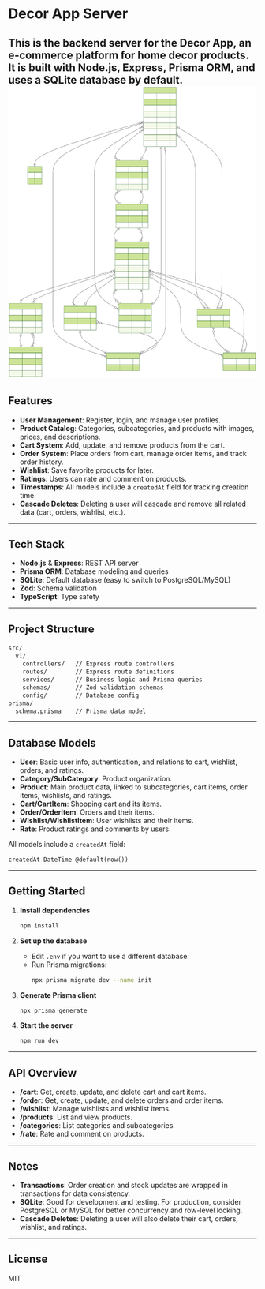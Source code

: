 # Decor App Server

This is the backend server for the **Decor App**, an e-commerce platform for home decor products.  
It is built with **Node.js**, **Express**, **Prisma ORM**, and uses a **SQLite** database by default.
![App Screenshot](./prisma/ERD.svg)
---

## Features

- **User Management**: Register, login, and manage user profiles.
- **Product Catalog**: Categories, subcategories, and products with images, prices, and descriptions.
- **Cart System**: Add, update, and remove products from the cart.
- **Order System**: Place orders from cart, manage order items, and track order history.
- **Wishlist**: Save favorite products for later.
- **Ratings**: Users can rate and comment on products.
- **Timestamps**: All models include a `createdAt` field for tracking creation time.
- **Cascade Deletes**: Deleting a user will cascade and remove all related data (cart, orders, wishlist, etc.).

---

## Tech Stack

- **Node.js** & **Express**: REST API server
- **Prisma ORM**: Database modeling and queries
- **SQLite**: Default database (easy to switch to PostgreSQL/MySQL)
- **Zod**: Schema validation
- **TypeScript**: Type safety

---

## Project Structure

```
src/
  v1/
    controllers/   // Express route controllers
    routes/        // Express route definitions
    services/      // Business logic and Prisma queries
    schemas/       // Zod validation schemas
    config/        // Database config
prisma/
  schema.prisma    // Prisma data model
```

---

## Database Models

- **User**: Basic user info, authentication, and relations to cart, wishlist, orders, and ratings.
- **Category/SubCategory**: Product organization.
- **Product**: Main product data, linked to subcategories, cart items, order items, wishlists, and ratings.
- **Cart/CartItem**: Shopping cart and its items.
- **Order/OrderItem**: Orders and their items.
- **Wishlist/WishlistItem**: User wishlists and their items.
- **Rate**: Product ratings and comments by users.

All models include a `createdAt` field:

```prisma
createdAt DateTime @default(now())
```

---

## Getting Started

1. **Install dependencies**

   ```sh
   npm install
   ```

2. **Set up the database**

   - Edit `.env` if you want to use a different database.
   - Run Prisma migrations:
     ```sh
     npx prisma migrate dev --name init
     ```

3. **Generate Prisma client**

   ```sh
   npx prisma generate
   ```

4. **Start the server**
   ```sh
   npm run dev
   ```

---

## API Overview

- **/cart**: Get, create, update, and delete cart and cart items.
- **/order**: Get, create, update, and delete orders and order items.
- **/wishlist**: Manage wishlists and wishlist items.
- **/products**: List and view products.
- **/categories**: List categories and subcategories.
- **/rate**: Rate and comment on products.

---

## Notes

- **Transactions**: Order creation and stock updates are wrapped in transactions for data consistency.
- **SQLite**: Good for development and testing. For production, consider PostgreSQL or MySQL for better concurrency and row-level locking.
- **Cascade Deletes**: Deleting a user will also delete their cart, orders, wishlist, and ratings.

---

## License

MIT
